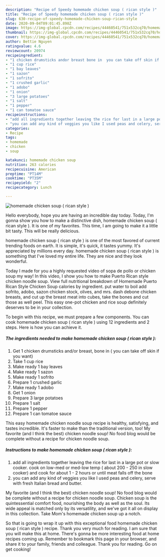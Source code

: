 ```yaml
---
description: "Recipe of Speedy homemade chicken soup ( rican style )"
title: "Recipe of Speedy homemade chicken soup ( rican style )"
slug: 630-recipe-of-speedy-homemade-chicken-soup-rican-style
date: 2020-09-04T09:01:45.898Z
image: https://img-global.cpcdn.com/recipes/44460541/751x532cq70/homemade-chicken-soup-rican-style-recipe-main-photo.jpg
thumbnail: https://img-global.cpcdn.com/recipes/44460541/751x532cq70/homemade-chicken-soup-rican-style-recipe-main-photo.jpg
cover: https://img-global.cpcdn.com/recipes/44460541/751x532cq70/homemade-chicken-soup-rican-style-recipe-main-photo.jpg
author: Bettie Nguyen
ratingvalue: 4.6
reviewcount: 20974
recipeingredient:
- "1 chicken drumsticks andor breast bone in  you can take off skin if you want"
- "1 cup rice"
- "1 bay leaves"
- "1 sazon"
- "1 sofrito"
- "1 crushed garlic"
- "1 adobo"
- "1 onion"
- "3 large potatoes"
- "1 salt"
- "1 pepper"
- "1 can tomatoe sauce"
recipeinstructions:
- "add all ingredients together leaving the rice for last in a large pot or slow cooker. cook on low-med or med-low temp ( about 200 - 250 in slow cooker) and cook for about 1 - 2 hours or until meat falls off the bone"
- "you can add any kind of veggies you like I used peas and celery, serve with fresh Italian bread and butter."
categories:
- Recipe
tags:
- homemade
- chicken
- soup

katakunci: homemade chicken soup 
nutrition: 263 calories
recipecuisine: American
preptime: "PT14M"
cooktime: "PT35M"
recipeyield: "2"
recipecategory: Lunch

---
```



![homemade chicken soup ( rican style )](https://img-global.cpcdn.com/recipes/44460541/751x532cq70/homemade-chicken-soup-rican-style-recipe-main-photo.jpg)

Hello everybody, hope you are having an incredible day today. Today, I'm gonna show you how to make a distinctive dish, homemade chicken soup ( rican style ). It is one of my favorites. This time, I am going to make it a little bit tasty. This will be really delicious.

homemade chicken soup ( rican style ) is one of the most favored of current trending foods on earth. It is simple, it's quick, it tastes yummy. It's appreciated by millions every day. homemade chicken soup ( rican style ) is something that I've loved my entire life. They are nice and they look wonderful.

Today I made for you a highly requested video of sopa de pollo or chicken soup my way! In this video, I show you how to make Puerto Rican style chicken noodle soup. View full nutritional breakdown of Homemade Puerto Rican Style Chicken Soup calories by ingredient. put water to boil add sofrito, adobo, sazon chicken stock, olives, and mrs. dash debone chicken breasts, and cut up the breast meat into cubes, take the bones and cut those as well peel. This easy one-pot chicken and rice soup definitely deserves to be in your collection.


To begin with this recipe, we must prepare a few components. You can cook homemade chicken soup ( rican style ) using 12 ingredients and 2 steps. Here is how you can achieve it.

<!--inarticleads1-->

##### The ingredients needed to make homemade chicken soup ( rican style ):

1. Get 1 chicken drumsticks and/or breast, bone in ( you can take off skin if you want)
1. Take 1 cup rice
1. Make ready 1 bay leaves
1. Make ready 1 sazon
1. Make ready 1 sofrito
1. Prepare 1 crushed garlic
1. Make ready 1 adobo
1. Get 1 onion
1. Prepare 3 large potatoes
1. Prepare 1 salt
1. Prepare 1 pepper
1. Prepare 1 can tomatoe sauce


This easy homemade chicken noodle soup recipe is healthy, satisfying, and tastes incredible. It&#39;s faster to make than the traditional version, too! My favorite (and I think the best) chicken noodle soup! No food blog would be complete without a recipe for chicken noodle soup. 

<!--inarticleads2-->

##### Instructions to make homemade chicken soup ( rican style ):

1. add all ingredients together leaving the rice for last in a large pot or slow cooker. cook on low-med or med-low temp ( about 200 - 250 in slow cooker) and cook for about 1 - 2 hours or until meat falls off the bone
1. you can add any kind of veggies you like I used peas and celery, serve with fresh Italian bread and butter.


My favorite (and I think the best) chicken noodle soup! No food blog would be complete without a recipe for chicken noodle soup. Chicken soup is the quintessential comfort food, nourishing the body as well as the soul. Its wide appeal is matched only by its versatility, and we&#39;ve got it all on display in this collection. Take Mom&#39;s homemade chicken soup up a notch. 

So that is going to wrap it up with this exceptional food homemade chicken soup ( rican style ) recipe. Thank you very much for reading. I am sure that you will make this at home. There's gonna be more interesting food at home recipes coming up. Remember to bookmark this page in your browser, and share it to your family, friends and colleague. Thank you for reading. Go on get cooking!
